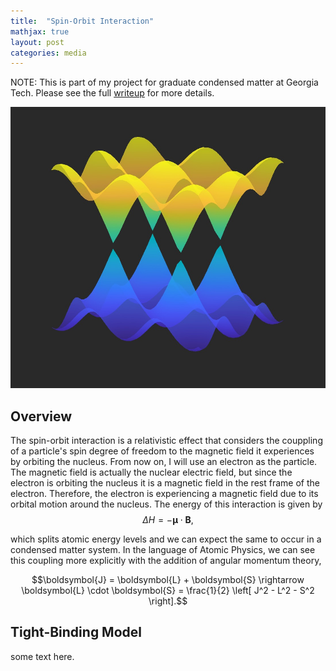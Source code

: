 ```yaml
---
title:  "Spin-Orbit Interaction"
mathjax: true
layout: post
categories: media
---
```


NOTE: This is part of my project for graduate condensed matter at Georgia Tech. Please see the full [writeup](https://github.com/darin-momayezi/Project-Portfolio/blob/9963aa3b4c86c55d6d467b94ce0dfad88e635dd1/Spin%20Orbit%20Interaction/PHYS6211_ProjCalculations-3.pdf) for more details.
<p align="center">
  <img src="https://raw.githubusercontent.com/darin-momayezi/darin-momayezi.github.io/c1df3b34eea5e200277ba203ce75667e2cc7b34a/images/SOI.jpg" width="800" height="450" />
</p>

## Overview
The spin-orbit interaction is a relativistic effect that considers the couppling of a particle's spin degree of freedom to the magnetic field it experiences by orbiting the nucleus. From now on, I will use an electron as the particle. The magnetic field is actually the nuclear electric field, but since the electron is orbiting the nucleus it is a magnetic field in the rest frame of the electron. Therefore, the electron is experiencing a magnetic field due to its orbital motion around the nucleus. The energy of this interaction is given by 
$$\Delta H = - \boldsymbol{\mu} \cdot \boldsymbol{B},$$

which splits atomic energy levels and we can expect the same to occur in a condensed matter system. In the language of Atomic Physics, we can see this coupling more explicitly with the addition of angular momentum theory,

$$\boldsymbol{J} = \boldsymbol{L} + \boldsymbol{S} \rightarrow \boldsymbol{L} \cdot \boldsymbol{S} = \frac{1}{2} \left[ J^2 - L^2 - S^2 \right].$$

## Tight-Binding Model
some text here.
